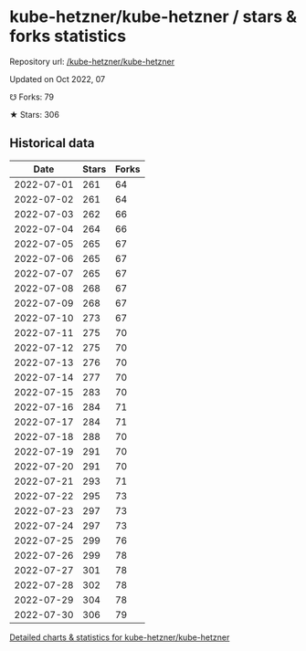 # kube-hetzner/kube-hetzner / stars & forks statistics

Repository url: [/kube-hetzner/kube-hetzner](https://github.com/kube-hetzner/kube-hetzner)

Updated on Oct 2022, 07

☋ Forks: 79

★ Stars: 306

## Historical data
| Date | Stars | Forks |
|------|-------|-------|
| 2022-07-01 | 261 | 64 | 
| 2022-07-02 | 261 | 64 | 
| 2022-07-03 | 262 | 66 | 
| 2022-07-04 | 264 | 66 | 
| 2022-07-05 | 265 | 67 | 
| 2022-07-06 | 265 | 67 | 
| 2022-07-07 | 265 | 67 | 
| 2022-07-08 | 268 | 67 | 
| 2022-07-09 | 268 | 67 | 
| 2022-07-10 | 273 | 67 | 
| 2022-07-11 | 275 | 70 | 
| 2022-07-12 | 275 | 70 | 
| 2022-07-13 | 276 | 70 | 
| 2022-07-14 | 277 | 70 | 
| 2022-07-15 | 283 | 70 | 
| 2022-07-16 | 284 | 71 | 
| 2022-07-17 | 284 | 71 | 
| 2022-07-18 | 288 | 70 | 
| 2022-07-19 | 291 | 70 | 
| 2022-07-20 | 291 | 70 | 
| 2022-07-21 | 293 | 71 | 
| 2022-07-22 | 295 | 73 | 
| 2022-07-23 | 297 | 73 | 
| 2022-07-24 | 297 | 73 | 
| 2022-07-25 | 299 | 76 | 
| 2022-07-26 | 299 | 78 | 
| 2022-07-27 | 301 | 78 | 
| 2022-07-28 | 302 | 78 | 
| 2022-07-29 | 304 | 78 | 
| 2022-07-30 | 306 | 79 | 


[Detailed charts & statistics for kube-hetzner/kube-hetzner](https://reviewgithub.com/rep/kube-hetzner/kube-hetzner)
